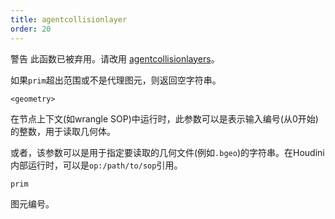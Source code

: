 ```yaml
---
title: agentcollisionlayer
order: 20
---
```


警告
此函数已被弃用。请改用 [agentcollisionlayers](./agentcollisionlayers "返回代理图元碰撞层的名称")。

如果`prim`超出范围或不是代理图元，则返回空字符串。

`<geometry>`

在节点上下文(如wrangle SOP)中运行时，此参数可以是表示输入编号(从0开始)的整数，用于读取几何体。

或者，该参数可以是用于指定要读取的几何文件(例如`.bgeo`)的字符串。在Houdini内部运行时，可以是`op:/path/to/sop`引用。

`prim`

图元编号。

